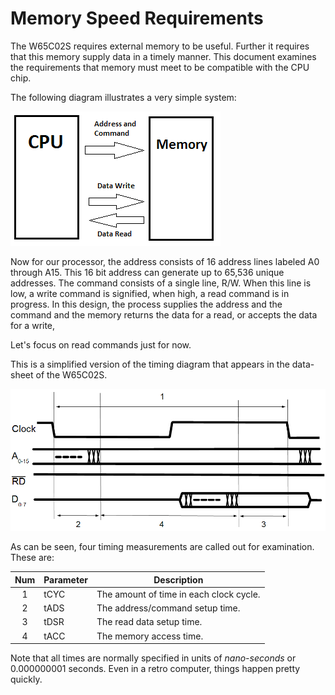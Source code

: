 # Memory Speed Requirements

The W65C02S requires external memory to be useful. Further it requires that
this memory supply data in a timely manner. This document examines the
requirements that memory must meet to be compatible with the CPU chip.

The following diagram illustrates a very simple system:

![A very simple system](./simplified_memory.png)

Now for our processor, the address consists of 16 address lines labeled A0
through A15. This 16 bit address can generate up to 65,536 unique addresses.
The command consists of a single line, R/W. When this line is low, a write
command is signified, when high, a read command is in progress. In this
design, the process supplies the address and the command and the memory
returns the data for a read, or accepts the data for a write,

Let's focus on read commands just for now.

This is a simplified version of the timing diagram that appears in the data-
sheet of the W65C02S.

![Read Timing](./read_timing.png)

As can be seen, four timing measurements are called out for examination. These
are:

| Num | Parameter | Description
|:---:|-----------|---------------------
| 1   |  tCYC     | The amount of time in each clock cycle.
| 2   |  tADS     | The address/command setup time.
| 3   |  tDSR     | The read data setup time.
| 4   |  tACC     | The memory access time.

Note that all times are normally specified in units of _nano-seconds_ or
0.000000001 seconds. Even in a retro computer, things happen pretty quickly.
